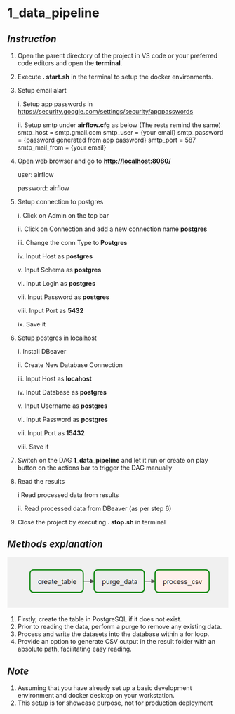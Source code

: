 # 1_data_pipeline

## _Instruction_

1. Open the parent directory of the project in VS code or your preferred code editors and open the **terminal**.

2. Execute **. start.sh** in the terminal to setup the docker environments.

3. Setup email alart

   i. Setup app passwords in <https://security.google.com/settings/security/apppasswords>

   ii. Setup smtp under **airflow.cfg** as below (The rests remind the same)
       smtp_host = smtp.gmail.com
       smtp_user = {your email}
       smtp_password = {password generated from app password}
       smtp_port = 587
       smtp_mail_from = {your email}

4. Open web browser and go to **<http://localhost:8080/>**
   
   user: airflow
   
   password: airflow

5. Setup connection to postgres
   
   i. Click on Admin on the top bar
   
   ii. Click on Connection and add a new connection name **postgres**
   
   iii. Change the conn Type to **Postgres**
   
   iv. Input Host as **postgres**
   
   v. Input Schema as **postgres**
   
   vi. Input Login as **postgres**
   
   vii. Input Password as **postgres**
   
   viii. Input Port as **5432**
   
   ix. Save it

6. Setup postgres in localhost
   
   i. Install DBeaver
   
   ii. Create New Database Connection
   
   iii. Input Host as **locahost**
   
   iv. Input Database as **postgres**
   
   v. Input Username as **postgres**
   
   vi. Input Password as **postgres**
   
   vii. Input Port as **15432**
   
   viii. Save it

7. Switch on the DAG **1_data_pipeline** and let it run or create on play button on the actions bar to trigger the DAG manually

8. Read the results
   
   i Read processed data from results
   
   ii. Read processed data from DBeaver (as per step 6)

9. Close the project by executing **. stop.sh** in terminal


## _Methods explanation_

![data-pipeline](pictures/data-pipeline.png)

1. Firstly, create the table in PostgreSQL if it does not exist.
2. Prior to reading the data, perform a purge to remove any existing data.
3. Process and write the datasets into the database within a for loop.
4. Provide an option to generate CSV output in the result folder with an absolute path, facilitating easy reading.


## _Note_
1. Assuming that you have already set up a basic development environment and docker desktop on your workstation.
2. This setup is for showcase purpose, not for production deployment
